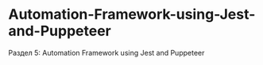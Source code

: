 # Automation-Framework-using-Jest-and-Puppeteer
Раздел 5: Automation Framework using Jest and Puppeteer
